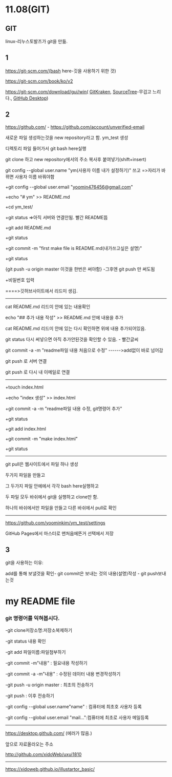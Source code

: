 # 11.08(GIT)

## GIT

linux-리누스토발즈가 git을 만듦.

## 1

https://git-scm.com/(bash here-깃을 사용하기 위한 것)

https://git-scm.com/book/ko/v2

https://git-scm.com/download/gui/win( [GitKraken](https://www.gitkraken.com/), 
[SourceTree](https://www.sourcetreeapp.com/)-무겁고 느리다.,
[GitHub Desktop](https://desktop.github.com/))



## 2

https://github.com/ - https://github.com/account/unverified-email

새로운 파일 생성하는것을 new repository라고 함. ym_test 생성

디렉토리 파일 들어가서 git bash here실행

git clone 하고 new repository에서의 주소 복사후 붙여넣기(shift+insert)

git config --global user.name "ym(사용자 이름 내가 설정하기)" 쓰고
=>자리가 바뀌면 사용자 이름 바꿔야함

+git config --global user.email "yoomin476456@gmail.com"

+echo "# ym" >> README.md

+cd ym_test/

+git status                =>아직 서버와 연결안됨. 빨간 README뜸



+git add README.md

+git status  

+git commit -m "first make file is README.md(내가쓰고싶은 설명)"

+git status      



{git push -u origin master 이것을 한번은 써야함} -그후엔 git push 만 써도됨

+비밀번호 입력

====>깃허브사이트에서 리드미 생김.

---------------------------------------------------------------------------------------------------------------------

cat README.md 리드미 안에 있는 내용확인

echo "## 추가 내용 작성" >> README.md 안에 내용을 추가

cat README.md 리드미 안에 있는 다시 확인하면 위에 내용 추가되어있음.

git status 다시 써넣으면 아직 추가안된것을 확인할 수 있음. - 빨간글씨

git commit  -a -m "readme파일 내용 처음으로 수정" ------>add없이 바로 넘어감

git push 로 서버 연결

 git push 로 다시 내 이메일로 연결



--------------------------------------------------------

+touch index.html

+echo "index 생성" >> index.html

+git commit -a -m "readme파일 내용 수정, git명령어 추가"

+git status

+git add index.html

+git commit -m "make index.html"

+git status





------------------------------------

git pull은 웹사이트에서 파일 하나 생성

두가지 파일을 만들고 

그 두가지 파일 안에에서 각각 bash here실행하고

두 파일 모두 바쉬에서 git을 실행하고  clone만 함.

하나의 바쉬에서만 파일을 만들고 다른 바쉬에서 pull로 확인





---------------------------------------

https://github.com/yoominkim/ym_test/settings



GitHub Pages에서 마스터로 맨처음에뜬거 선택에서 저장











## 3

git을 사용하는 이유:

 add를 통해 보낼것을 확인- git commit은 보내는 것의 내용(설명)작성 - git push보내는것









# my README file

### git 명령어를 익혀봅시다.



-git clone저장소명:저장소복제하기

-git status 내용 확인

-git add 파일이름:파일첨부하기

-git commit -m"내용" : 필요내용 작성하기

-git commit -a -m"내용" : 수정된 데이터 내용 변경작성하기

-git push -u origin master : 최초의 전송하기

-git push : 이후 전송하기

-git config --global user.name"name" : 컴퓨터에 최초호 사용자 등록

-git config --global user.email "mail...":컴퓨터에 최초로 사용자 메일등록









-------------------------

https://desktop.github.com/ (에러가 많음.)





앞으로 자료올라오는 주소

http://github.com/xidoWeb/uxui1810

--------------------

https://xidoweb.github.io/illustartor_basic/